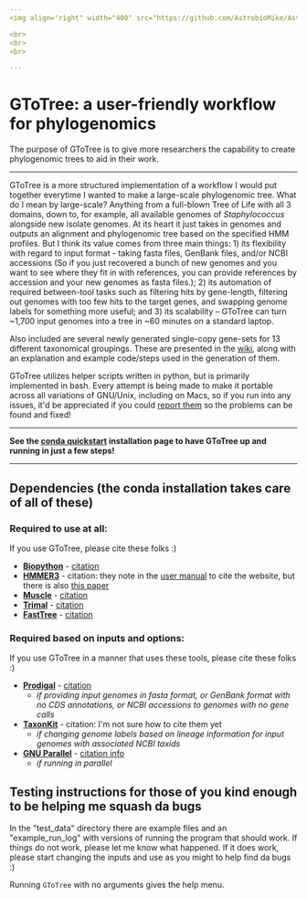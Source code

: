```yaml
---
<img align="right" width="400" src="https://github.com/AstrobioMike/AstrobioMike.github.io/blob/master/images/GToTree-logo-1200px.png">  

<br>
<br>
<br>

---
```



# GToTree: a user-friendly workflow for phylogenomics
The purpose of GToTree is to give more researchers the capability to create phylogenomic trees to aid in their work.  

---

GToTree is a more structured implementation of a workflow I would put together everytime I wanted to make a large-scale phylogenomic tree. What do I mean by large-scale? Anything from a full-blown Tree of Life with all 3 domains, down to, for example, all available genomes of *Staphylococcus* alongside new isolate genomes. At its heart it just takes in genomes and outputs an alignment and phylogenomic tree based on the specified HMM profiles. But I think its value comes from three main things: 1) its flexibility with regard to input format - taking fasta files, GenBank files, and/or NCBI accessions (So if you just recovered a bunch of new genomes and you want to see where they fit in with references, you can provide references by accession and your new genomes as fasta files.); 2) its automation of required between-tool tasks such as filtering hits by gene-length, filtering out genomes with too few hits to the target genes, and swapping genome labels for something more useful; and 3) its scalability – GToTree can turn ~1,700 input genomes into a tree in ~60 minutes on a standard laptop.

Also included are several newly generated single-copy gene-sets for 13 different taxonomical groupings. These are presented in the [wiki](https://github.com/AstrobioMike/GToTree/wiki/SCG-sets), along with an explanation and example code/steps used in the generation of them. 

GToTree utilizes helper scripts written in python, but is primarily implemented in bash. Every attempt is being made to make it portable across all variations of GNU/Unix, including on Macs, so if you run into any issues, it'd be appreciated if you could [report them](https://github.com/AstrobioMike/GToTree/issues) so the problems can be found and fixed!  

---

**See the [conda quickstart](https://github.com/AstrobioMike/GToTree/wiki/installation#conda-quickstart) installation page to have GToTree up and running in just a few steps!**

---

## Dependencies (the conda installation takes care of all of these)
### Required to use at all:
If you use GToTree, please cite these folks :)  

- **[Biopython](https://biopython.org/wiki/Download)** - [citation](https://academic.oup.com/bioinformatics/article/25/11/1422/330687)
- **[HMMER3](http://hmmer.org/download.html)** - citation: they note in the [user manual](http://eddylab.org/software/hmmer/Userguide.pdf) to cite the website, but there is also [this paper](https://journals.plos.org/ploscompbiol/article?id=10.1371/journal.pcbi.1002195)  
- **[Muscle](https://www.drive5.com/muscle/downloads.htm)** - [citation](https://academic.oup.com/nar/article/32/5/1792/2380623)  
- **[Trimal](http://trimal.cgenomics.org/downloads)** - [citation](https://www.ncbi.nlm.nih.gov/pmc/articles/PMC2712344/)  
- **[FastTree](http://www.microbesonline.org/fasttree/)** - [citation](https://journals.plos.org/plosone/article?id=10.1371/journal.pone.0009490)  

### Required based on inputs and options:
If you use GToTree in a manner that uses these tools, please cite these folks :)  

- **[Prodigal](https://github.com/hyattpd/Prodigal)** - [citation](https://www.ncbi.nlm.nih.gov/pmc/articles/PMC2848648/)  
  - *if providing input genomes in fasta format, or GenBank format with no CDS annotations, or NCBI accessions to genomes with no gene calls*
- **[TaxonKit](https://bioinf.shenwei.me/taxonkit/)** - citation: I'm not sure how to cite them yet
  - *if changing genome labels based on lineage information for input genomes with associated NCBI taxids*
- **[GNU Parallel](https://www.gnu.org/software/parallel/)** - [citation info](https://www.gnu.org/software/parallel/parallel_design.html#Citation-notice)
  - *if running in parallel*

## Testing instructions for those of you kind enough to be helping me squash da bugs
In the "test\_data" directory there are example files and an "example\_run\_log" with versions of running the program that should work. If things do not work, please let me know what happened. If it does work, please start changing the inputs and use as you might to help find da bugs :)

Running `GToTree` with no arguments gives the help menu. 

